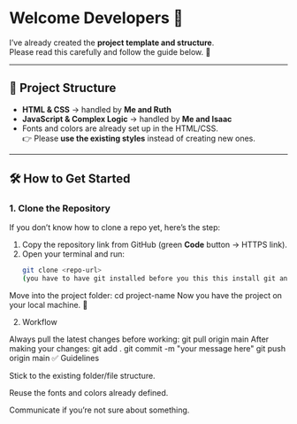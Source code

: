 # Welcome Developers 👋

I’ve already created the **project template and structure**.  
Please read this carefully and follow the guide below. 🙏

---

## 📂 Project Structure
- **HTML & CSS** → handled by **Me and Ruth**  
- **JavaScript & Complex Logic** → handled by **Me and Isaac**  
- Fonts and colors are already set up in the HTML/CSS.  
  👉 Please **use the existing styles** instead of creating new ones.

---

## 🛠️ How to Get Started

### 1. Clone the Repository
If you don’t know how to clone a repo yet, here’s the step:

1. Copy the repository link from GitHub (green **Code** button → HTTPS link).  
2. Open your terminal and run:  
   ```bash
   git clone <repo-url>
   (you have to have git installed before you this this install git and then open your bash terminal)
Move into the project folder:
cd project-name
Now you have the project on your local machine. 🎉

2. Workflow

Always pull the latest changes before working:
git pull origin main
After making your changes:
git add .
git commit -m "your message here"
git push origin main
✅ Guidelines

Stick to the existing folder/file structure.

Reuse the fonts and colors already defined.

Communicate if you’re not sure about something.
